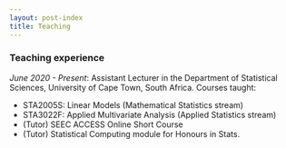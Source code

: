 ```yaml
---
layout: post-index
title: Teaching
---
```



### Teaching experience

 *June 2020 - Present*: Assistant Lecturer in the Department of Statistical Sciences, University of Cape Town, South Africa. Courses taught:
  * STA2005S: Linear Models (Mathematical Statistics stream)
  * STA3022F: Applied Multivariate Analysis (Applied Statistics stream)
  * (Tutor) SEEC ACCESS Online Short Course
  * (Tutor) Statistical Computing module for Honours in Stats. 
